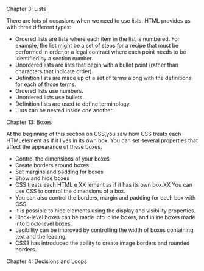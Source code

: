 Chapter 3: Lists

There are lots of occasions when we need to use lists. HTML provides us with three different types:
- Ordered lists are lists where each item in the list is numbered. 
  For example, the list might be a set of steps for a recipe that must be performed in order,or a legal contract where each point needs to be identified by a section number.
- Unordered lists are lists that begin with a bullet point (rather than characters that indicate order).
- Definition lists are made up of a set of terms along with the definitions for each of those terms.
- Ordered lists use numbers.
- Unordered lists use bullets.
- Definition lists are used to define terminology.
- Lists can be nested inside one another.

Chapter 13: Boxes

At the beginning of this section on CSS,you saw how CSS treats each HTMLelement as if it lives in its own box.
You can set several properties that affect the appearance of these boxes.

- Control the dimensions of your boxes
- Create borders around boxes
- Set margins and padding for boxes
- Show and hide boxes
- CSS treats each HTML e XX lement as if it has its own box.XX You can use CSS to control the dimensions of a box.
- You can also control the borders, margin and padding for each box with CSS.
- It is possible to hide elements using the display and visibility properties.
- Block-level boxes can be made into inline boxes, and inline boxes made into block-level boxes.
- Legibility can be improved by controlling the width of boxes containing text and the leading.
- CSS3 has introduced the ability to create image borders and rounded borders.

Chapter 4: Decisions and Loops
